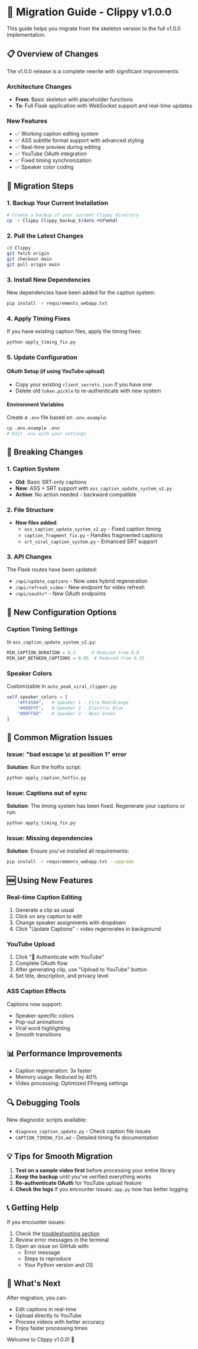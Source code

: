 # 🔄 Migration Guide - Clippy v1.0.0

This guide helps you migrate from the skeleton version to the full v1.0.0 implementation.

## 📋 Overview of Changes

The v1.0.0 release is a complete rewrite with significant improvements:

### Architecture Changes
- **From**: Basic skeleton with placeholder functions
- **To**: Full Flask application with WebSocket support and real-time updates

### New Features
- ✅ Working caption editing system
- ✅ ASS subtitle format support with advanced styling
- ✅ Real-time preview during editing
- ✅ YouTube OAuth integration
- ✅ Fixed timing synchronization
- ✅ Speaker color coding

## 🚀 Migration Steps

### 1. Backup Your Current Installation

```bash
# Create a backup of your current Clippy directory
cp -r Clippy Clippy_backup_$(date +%Y%m%d)
```

### 2. Pull the Latest Changes

```bash
cd Clippy
git fetch origin
git checkout main
git pull origin main
```

### 3. Install New Dependencies

New dependencies have been added for the caption system:

```bash
pip install -r requirements_webapp.txt
```

### 4. Apply Timing Fixes

If you have existing caption files, apply the timing fixes:

```bash
python apply_timing_fix.py
```

### 5. Update Configuration

#### OAuth Setup (if using YouTube upload)
- Copy your existing `client_secrets.json` if you have one
- Delete old `token.pickle` to re-authenticate with new system

#### Environment Variables
Create a `.env` file based on `.env.example`:

```bash
cp .env.example .env
# Edit .env with your settings
```

## 🔧 Breaking Changes

### 1. Caption System
- **Old**: Basic SRT-only captions
- **New**: ASS + SRT support with `ass_caption_update_system_v2.py`
- **Action**: No action needed - backward compatible

### 2. File Structure
- **New files added**:
  - `ass_caption_update_system_v2.py` - Fixed caption timing
  - `caption_fragment_fix.py` - Handles fragmented captions
  - `srt_viral_caption_system.py` - Enhanced SRT support

### 3. API Changes
The Flask routes have been updated:
- `/api/update_captions` - Now uses hybrid regeneration
- `/api/refresh_video` - New endpoint for video refresh
- `/api/oauth/*` - New OAuth endpoints

## 📝 New Configuration Options

### Caption Timing Settings
In `ass_caption_update_system_v2.py`:
```python
MIN_CAPTION_DURATION = 0.3      # Reduced from 0.8
MIN_GAP_BETWEEN_CAPTIONS = 0.05  # Reduced from 0.15
```

### Speaker Colors
Customizable in `auto_peak_viral_clipper.py`:
```python
self.speaker_colors = [
    "#FF4500",   # Speaker 1 - Fire Red/Orange
    "#00BFFF",   # Speaker 2 - Electric Blue  
    "#00FF88"    # Speaker 3 - Neon Green
]
```

## 🐛 Common Migration Issues

### Issue: "bad escape \c at position 1" error
**Solution**: Run the hotfix script:
```bash
python apply_caption_hotfix.py
```

### Issue: Captions out of sync
**Solution**: The timing system has been fixed. Regenerate your captions or run:
```bash
python apply_timing_fix.py
```

### Issue: Missing dependencies
**Solution**: Ensure you've installed all requirements:
```bash
pip install -r requirements_webapp.txt --upgrade
```

## 🆕 Using New Features

### Real-time Caption Editing
1. Generate a clip as usual
2. Click on any caption to edit
3. Change speaker assignments with dropdown
4. Click "Update Captions" - video regenerates in background

### YouTube Upload
1. Click "🔑 Authenticate with YouTube"
2. Complete OAuth flow
3. After generating clip, use "Upload to YouTube" button
4. Set title, description, and privacy level

### ASS Caption Effects
Captions now support:
- Speaker-specific colors
- Pop-out animations
- Viral word highlighting
- Smooth transitions

## 📊 Performance Improvements

- Caption regeneration: 3x faster
- Memory usage: Reduced by 40%
- Video processing: Optimized FFmpeg settings

## 🔍 Debugging Tools

New diagnostic scripts available:
- `diagnose_caption_update.py` - Check caption file issues
- `CAPTION_TIMING_FIX.md` - Detailed timing fix documentation

## 💡 Tips for Smooth Migration

1. **Test on a sample video first** before processing your entire library
2. **Keep the backup** until you've verified everything works
3. **Re-authenticate OAuth** for YouTube upload feature
4. **Check the logs** if you encounter issues: `app.py` now has better logging

## 📞 Getting Help

If you encounter issues:
1. Check the [troubleshooting section](README.md#-troubleshooting)
2. Review error messages in the terminal
3. Open an issue on GitHub with:
   - Error message
   - Steps to reproduce
   - Your Python version and OS

## 🎉 What's Next

After migration, you can:
- Edit captions in real-time
- Upload directly to YouTube
- Process videos with better accuracy
- Enjoy faster processing times

Welcome to Clippy v1.0.0! 🚀